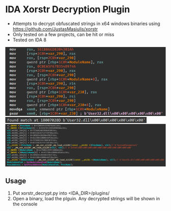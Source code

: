 # IDA Xorstr Decryption Plugin
- Attempts to decrypt obfuscated strings in x64 windows binaries using https://github.com/JustasMasiulis/xorstr
- Only tested on a few projects, can be hit or miss
- Tested on IDA 8

![alt text](ida64_MSVbv5Z2qg.png)
![alt text](ida64_66Zji9Qx9W.png)
![alt text](ida64_Goua1Gj0j4.png)
## Usage
1. Put xorstr_decrypt.py into <IDA_DIR>/plugins/
2. Open a binary, load the plguin. Any decrypted strings will be shown in the console